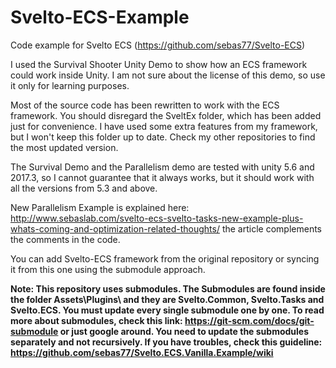 # Svelto-ECS-Example
Code example for Svelto ECS (https://github.com/sebas77/Svelto-ECS)

I used the Survival Shooter Unity Demo to show how an ECS framework could work inside Unity. I am not sure about the license of this demo, so use it only for learning purposes.

Most of the source code has been rewritten to work with the ECS framework. You should disregard the SveltEx folder, which has been added just for convenience. I have used some extra features from my framework, but I won't keep this folder up to date. Check my other repositories to find the most updated version.

The Survival Demo and the Parallelism demo are tested with unity 5.6 and 2017.3, so I cannot guarantee that it always works, but it should work with all the versions from 5.3 and above.

New Parallelism Example is explained here: http://www.sebaslab.com/svelto-ecs-svelto-tasks-new-example-plus-whats-coming-and-optimization-related-thoughts/ the article complements the comments in the code.

You can add Svelto-ECS framework from the original repository or syncing it from this one using the submodule approach. 

**Note: This repository uses submodules. The Submodules are found inside the folder Assets\Plugins\ and they are Svelto.Common, Svelto.Tasks and Svelto.ECS. You must update every single submodule one by one. To read more about submodules, check this link: https://git-scm.com/docs/git-submodule or just google around. You need to update the submodules separately and not recursively. If you have troubles, check this guideline: https://github.com/sebas77/Svelto.ECS.Vanilla.Example/wiki**
